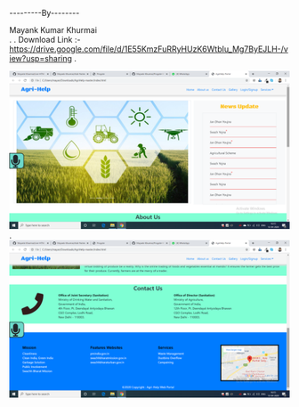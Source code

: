 ---------By--------

Mayank Kumar Khurmai   
.
.
Download Link :- https://drive.google.com/file/d/1E55KmzFuRRyHUzK6WtbIu_Mg7ByEJLH-/view?usp=sharing
.


![Test Image 4](https://github.com/Mayank-Khurmai/AgriHelp/blob/master/Screenshot%20(26).png)
.
![Test Image 4](https://github.com/Mayank-Khurmai/AgriHelp/blob/master/Screenshot%20(27).png)
